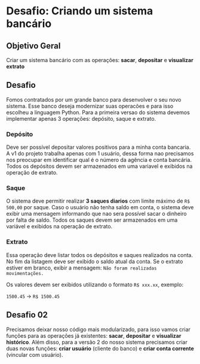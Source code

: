 # Desafio: Criando um sistema bancário

## Objetivo Geral
Criar um sistema bancário com as operações: **sacar**, **depositar** e **visualizar extrato**

## Desafio
Fomos contratados por um grande banco para desenvolver o seu novo sistema. Esse banco deseja modernizar suas operacões e para isso escolheu a linguagem Python. Para a primeira versao do sistema devemos implementar apenas 3 operações: depósito, saque e extrato.

### Depósito
Deve ser possível depositar valores positivos para a minha conta bancaria. A v1 do projeto trabalha apenas com 1 usuário, dessa forma nao precisamos nos preocupar em identificar qual é o número da agência e conta bancária. Todos os depósitos devem ser armazenados em uma variavel e exibidos na operação de extrato.

### Saque
O sistema deve permitir realizar **3 saques diarios** com limite máximo de `R$ 500,00` por saque. Caso o usuário não tenha saldo em conta, o sistema deve exibir uma mensagem informando que nao sera possível sacar o dinheiro por falta de saldo. Todos os saques devem ser armazenados em uma variável e exibidos na operação de extrato.

### Extrato
Essa operação deve listar todos os depósitos e saques realizados na conta. No fim da listagem deve ser exibido o saldo atual da conta. Se o extrato estiver em branco, exibir a mensagem: `Não foram realizadas movimentações.`

Os valores devem ser exibidos utilizando o formato `R$ xxx.xx`, exemplo:

`1500.45` → `R$ 1500.45`

## Desafio 02
Precisamos deixar nosso código mais modularizado, para isso vamos criar funções para as operações já existentes: **sacar**, **depositar** e **visualizar histórico**. Além disso, para a versão 2 do nosso sistema precisamos criar duas novas funções: **criar usuário** (cliente do banco) e **criar conta corrente** (vincular com usuário).
